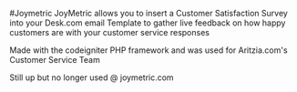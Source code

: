 #Joymetric
JoyMetric allows you to insert a Customer Satisfaction Survey into your Desk.com email Template to gather live feedback on how happy customers are with your customer service responses

Made with the codeigniter PHP framework and was used for Aritzia.com's Customer Service Team

Still up but no longer used @ joymetric.com
